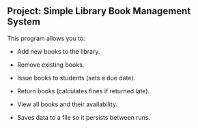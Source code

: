## Project: Simple Library Book Management System
This program allows you to:

* Add new books to the library.

* Remove existing books.

* Issue books to students (sets a due date).

* Return books (calculates fines if returned late).

* View all books and their availability.

* Saves data to a file so it persists between runs.

